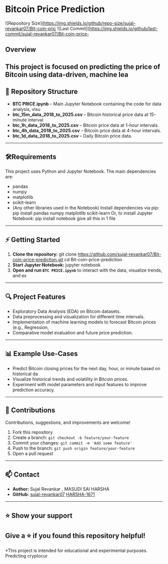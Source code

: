 # Bitcoin Price Prediction
![Repository Size](https://img.shields.io/github/repo-size/sujal-revankar07/Bit-coin-pric
![Last Commit](https://img.shields.io/github/last-commit/sujal-revankar07/Bit-coin-price-
## Overview
This project is focused on predicting the price of Bitcoin using data-driven, machine lea
---
## 📁 Repository Structure
- **BTC PRICE.ipynb** – Main Jupyter Notebook containing the code for data analysis, visu
- **btc_15m_data_2018_to_2025.csv** – Bitcoin historical price data at 15-minute interval
- **btc_1h_data_2018_to_2025.csv** – Bitcoin price data at 1-hour intervals.
- **btc_4h_data_2018_to_2025.csv** – Bitcoin price data at 4-hour intervals.
- **btc_1d_data_2018_to_2025.csv** – Daily Bitcoin price data.
---
## 🛠️Requirements
This project uses Python and Jupyter Notebook. The main dependencies are:
- pandas
- numpy
- matplotlib
- scikit-learn
- (Any other libraries used in the Notebook)
Install dependencies via pip:
pip install pandas numpy matplotlib scikit-learn
Or, to install Jupyter Notebook:
pip install notebook
give all this in 1 file
---
## ⚡ Getting Started
1. **Clone the repository:**
git clone https://github.com/sujal-revankar07/Bit-coin-price-prediction.git
cd Bit-coin-price-prediction
2. **Start Jupyter Notebook:**
jupyter notebook
3. **Open and run `BTC PRICE.ipynb`** to interact with the data, visualize trends, and ex
---
## 🔍 Project Features
- Exploratory Data Analysis (EDA) on Bitcoin datasets.
- Data preprocessing and visualization for different time intervals.
- Implementation of machine learning models to forecast Bitcoin prices (e.g., Regression,
- Comparative model evaluation and future price prediction.
---
## 📊 Example Use-Cases
- Predict Bitcoin closing prices for the next day, hour, or minute based on historical da
- Visualize historical trends and volatility in Bitcoin prices.
- Experiment with model parameters and input features to improve prediction accuracy.
---
## 🙌 Contributions
Contributions, suggestions, and improvements are welcome!
1. Fork this repository
2. Create a branch: `git checkout -b feature/your-feature`
3. Commit your changes: `git commit -m 'Add some feature'`
4. Push to the branch: `git push origin feature/your-feature`
5. Open a pull request
---
## 📫 Contact
- **Author:** Sujal Revankar , MASUDI SAI HARSHA
- **GitHub:** [sujal-revankar07](https://github.com/sujal-revankar07)
              [HARSHA-1671](https://github.com/HARSHA-1671)
---
## ⭐️ Show your support
Give a ⭐️ if you found this repository helpful!
---
*This project is intended for educational and experimental purposes. Predicting cryptocur
